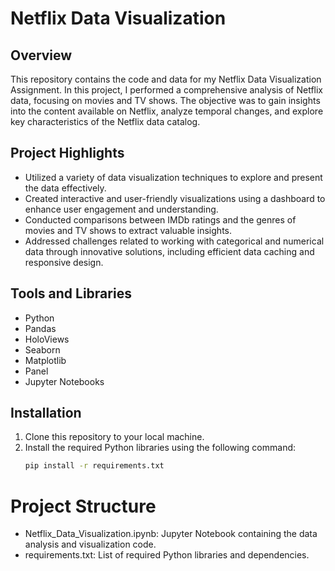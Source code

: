 # Netflix Data Visualization

## Overview
This repository contains the code and data for my Netflix Data Visualization Assignment. In this project, I performed a comprehensive analysis of Netflix data, focusing on movies and TV shows. The objective was to gain insights into the content available on Netflix, analyze temporal changes, and explore key characteristics of the Netflix data catalog.

## Project Highlights
- Utilized a variety of data visualization techniques to explore and present the data effectively.
- Created interactive and user-friendly visualizations using a dashboard to enhance user engagement and understanding.
- Conducted comparisons between IMDb ratings and the genres of movies and TV shows to extract valuable insights.
- Addressed challenges related to working with categorical and numerical data through innovative solutions, including efficient data caching and responsive design.

## Tools and Libraries
- Python
- Pandas
- HoloViews
- Seaborn
- Matplotlib
- Panel
- Jupyter Notebooks

## Installation
1. Clone this repository to your local machine.
2. Install the required Python libraries using the following command:
   ```bash
   pip install -r requirements.txt


# Project Structure
- Netflix_Data_Visualization.ipynb: Jupyter Notebook containing the data analysis and visualization code.
- requirements.txt: List of required Python libraries and dependencies.
